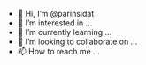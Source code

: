 - 👋 Hi, I’m @parinsidat
- 👀 I’m interested in ...
- 🌱 I’m currently learning ...
- 💞️ I’m looking to collaborate on ...
- 📫 How to reach me ...

<!---
parinsidat/parinsidat is a ✨ special ✨ repository because its `README.md` (this file) appears on your GitHub profile.
You can click the Preview link to take a look at your changes.
--->
